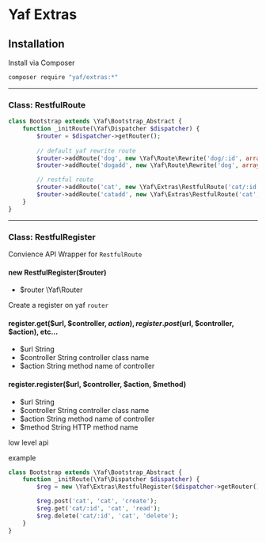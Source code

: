 # Yaf Extras


## Installation

Install via Composer

```sh
composer require "yaf/extras:*"
```


----

### Class: RestfulRoute

```php
class Bootstrap extends \Yaf\Bootstrap_Abstract {
    function _initRoute(\Yaf\Dispatcher $dispatcher) {
        $router = $dispatcher->getRouter();
        
        // default yaf rewrite route
        $router->addRoute('dog', new \Yaf\Route\Rewrite('dog/:id', array('controller' => 'dog', 'action' => 'read')));
        $router->addRoute('dogadd', new \Yaf\Route\Rewrite('dog', array('controller' => 'dog', 'action' => 'create')));

        // restful route
        $router->addRoute('cat', new \Yaf\Extras\RestfulRoute('cat/:id', array('controller' => 'cat', 'action' => 'read', method => 'get')));
        $router->addRoute('catadd', new \Yaf\Extras\RestfulRoute('cat', array('controller' => 'cat', 'action' => 'create', method => 'post')));
    }
}
```

----

### Class: RestfulRegister

Convience API Wrapper for `RestfulRoute`


#### new RestfulRegister($router)

- $router \Yaf\Router

Create a register on yaf `router`


#### register.get($url, $controller, $action), register.post($url, $controller, $action), etc...

- $url String
- $controller String controller class name
- $action String method name of controller


#### register.register($url, $controller, $action, $method)

- $url String
- $controller String controller class name
- $action String method name of controller
- $method String HTTP method name

low level api

example
```php
class Bootstrap extends \Yaf\Bootstrap_Abstract {
    function _initRoute(\Yaf\Dispatcher $dispatcher) {
        $reg = new \Yaf\Extras\RestfulRegister($dispatcher->getRouter());

        $reg.post('cat', 'cat', 'create');
        $reg.get('cat/:id', 'cat', 'read');
        $reg.delete('cat/:id', 'cat', 'delete');
    }
}
```
